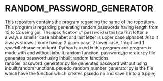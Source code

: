 # RANDOM_PASSWORD_GENERATOR
This repository contains the program regarding the name of the repository.
This program is regarding generating random passwords having length from 12 to 32 using gui.
The specification of password is that its first letter is always a smaller case alphabet and last letter is upper case alphabet. Also it always shows a code having 2 upper case, 2 lower case, 1 digit and 1 speciall character at least.
Python is used in this program and program is made with and without inbuilt random function.
password_generator.py file generates password using inbuilt random functions.
random_password_generator.py file generates password without using inbuilt random functions.
psuedo_random_number_generator.py is the file which have the function which creates psuedo no and save it into a tupple;
